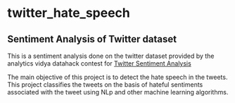 # twitter_hate_speech

## Sentiment Analysis of Twitter dataset
This is a sentiment analysis done on the twitter dataset provided by the analytics vidya datahack contest for [Twitter Sentiment Analysis](https://datahack.analyticsvidhya.com/contest/practice-problem-twitter-sentiment-analysis/)

The main objective of this project is to detect the hate speech in the tweets. This
project classifies the tweets on the basis of hateful sentiments associated with the
tweet using NLp and other machine learning algorithms.
